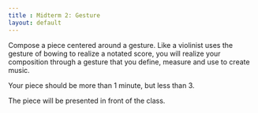 ```yaml
---
title : Midterm 2: Gesture
layout: default
---
```


Compose a piece centered around a gesture. Like a violinist uses the gesture of bowing to realize a notated score, you will realize your composition through a gesture that you define, measure and use to create music.

Your piece should be more than 1 minute, but less than 3. 

The piece will be presented in front of the class.
